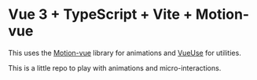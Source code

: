 # Vue 3 + TypeScript + Vite + Motion-vue

This uses the
[Motion-vue](https://motion.unovue.com/getting-started/introduction) library for
animations and [VueUse](https://vueuse.org/) for utilities.

This is a little repo to play with animations and micro-interactions.

